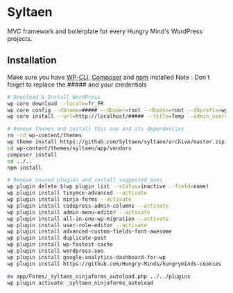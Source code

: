 # Syltaen

MVC framework and boilerplate for every Hungry Mind's WordPress projects.

## Installation

Make sure you have [WP-CLI](http://wp-cli.org/), [Composer](https://getcomposer.org/) and [npm](https://nodejs.org/) installed
Note : Don't forget to replace the ##### and your credentials

```bash
# Download & Install WordPress
wp core download --locale=fr_FR
wp core config --dbname=##### --dbuser=root --dbpass=root --dbprefix=wp_
wp core install --url=http://localhost/##### --title=Temp --admin_user=Syltaen --admin_email=stanley.lambot@hungryminds.be

# Remove themes and install this one and its dependencies
rm -rd wp-content/themes
wp theme install https://github.com/Syltaen/syltaen/archive/master.zip --activate
cd wp-content/themes/syltaen/app/vendors
composer install
cd ../..
npm install

# Remove unused plugins and install suggested ones
wp plugin delete $(wp plugin list --status=inactive --field=name)
wp plugin install tinymce-advanced --activate
wp plugin install ninja-forms --activate
wp plugin install codepress-admin-columns --activate
wp plugin install admin-menu-editor --activate
wp plugin install all-in-one-wp-migration --activate
wp plugin install user-role-editor --activate
wp plugin install advanced-custom-fields-font-awesome
wp plugin install duplicate-post
wp plugin install wp-fastest-cache
wp plugin install wordpress-seo
wp plugin install google-analytics-dashboard-for-wp
wp plugin install https://github.com/Hungry-Minds/hungryminds-cookies --activate

mv app/Forms/_syltaen_ninjaforms_autoload.php ../../plugins
wp plugin activate _syltaen_ninjaforms_autoload
```